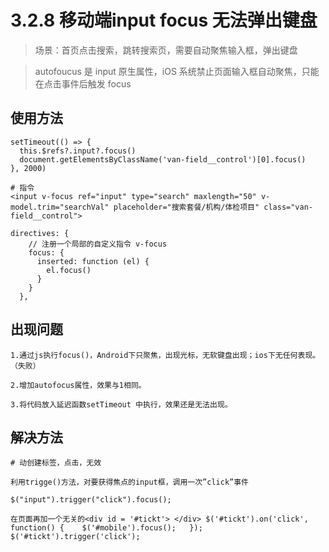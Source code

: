 # 3.2.8 移动端input focus 无法弹出键盘

>场景：首页点击搜索，跳转搜索页，需要自动聚焦输入框，弹出键盘

>autofoucus 是 input 原生属性，iOS 系统禁止页面输入框自动聚焦，只能在点击事件后触发 focus

## 使用方法

```
setTimeout(() => {
  this.$refs?.input?.focus()
  document.getElementsByClassName('van-field__control')[0].focus()
}, 2000)

# 指令
<input v-focus ref="input" type="search" maxlength="50" v-model.trim="searchVal" placeholder="搜索套餐/机构/体检项目" class="van-field__control">
               
directives: {
    // 注册一个局部的自定义指令 v-focus
    focus: {
      inserted: function (el) {
        el.focus()
      }
    }
  },
```

## 出现问题

```
1.通过js执行focus()，Android下只聚焦，出现光标，无软键盘出现；ios下无任何表现。（失败）

2.增加autofocus属性，效果与1相同。

3.将代码放入延迟函数setTimeout 中执行，效果还是无法出现。
```


## 解决方法

```
# 动创建标签，点击，无效

利用trigge()方法，对要获得焦点的input框，调用一次”click”事件

$("input").trigger("click").focus();

在页面再加一个无关的<div id = '#tickt'> </div> $('#tickt').on('click', function() {    $('#mobile').focus();   });  $('#tickt').trigger('click');
```
